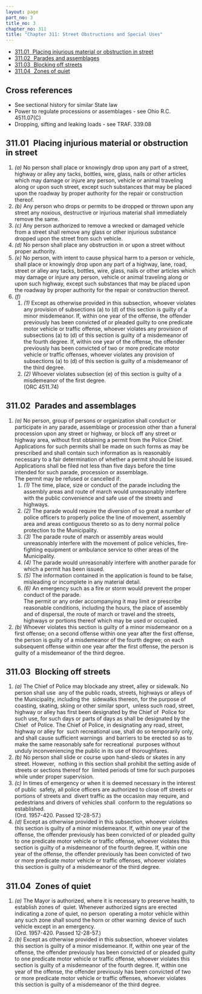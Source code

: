```yaml
---
layout: page
part_no: 3
title_no: 3
chapter_no: 311
title: "Chapter 311: Street Obstructions and Special Uses"
---
```


* [311.01   Placing injurious material or obstruction in street](#31101-placing-injurious-material-or-obstruction-in-street)
* [311.02   Parades and assemblages](#31102-parades-and-assemblages)
* [311.03   Blocking off streets](#31103-blocking-off-streets)
* [311.04   Zones of quiet](#31104-zones-of-quiet)

## Cross references

* See sectional history for similar State law
* Power to regulate processions or assemblages - see Ohio R.C. 4511.07(C)
* Dropping, sifting and leaking loads - see TRAF. 339.08

## 311.01   Placing injurious material or obstruction in street

1. _(a)_ No person shall place or knowingly drop upon any part of a street,
highway or alley any tacks, bottles, wire, glass, nails or other articles which
may damage or injure any person, vehicle or animal traveling along or upon such
street, except such substances that may be placed upon the roadway by proper
authority for the repair or construction thereof.
2. _(b)_ Any person who drops or permits to be dropped or thrown upon any
street any noxious, destructive or injurious material shall immediately remove
the same.
3. _(c)_ Any person authorized to remove a wrecked or damaged vehicle from a
street shall remove any glass or other injurious substance dropped upon the
street from such vehicle.
4. _(d)_ No person shall place any obstruction in or upon a street without
proper authority.
5. _(e)_ No person, with intent to cause physical harm to a person or vehicle,
shall place or knowingly drop upon any part of a highway, lane, road, street or
alley any tacks, bottles, wire, glass, nails or other articles which may damage
or injure any person, vehicle or animal traveling along or upon such highway,
except such substances that may be placed upon the roadway by proper authority
for the repair or construction thereof. 
6. _(f)_
    1. _(1)_ Except as otherwise provided in this subsection, whoever
violates any provision of subsections (a) to (d) of this section is guilty of a
minor misdemeanor. If, within one year of the offense, the offender previously
has been convicted of or pleaded guilty to one predicate motor vehicle or
traffic offense, whoever violates any provision of subsections (a) to (d) of
this section is guilty of a misdemeanor of the fourth degree. If, within one
year of the offense, the offender previously has been convicted of two or more
predicate motor vehicle or traffic offenses, whoever violates any provision of
subsections (a) to (d) of this section is guilty of a misdemeanor of the third
degree.
    2. _(2)_ Whoever violates subsection (e) of this section is guilty of a
misdemeanor of the first degree.  
(ORC 4511.74)

## 311.02   Parades and assemblages

1. _(a)_ No person, group of persons or organization shall conduct or
participate in any parade, assemblage or procession other than a funeral
procession upon any street or highway, or block off any street or highway area,
without first obtaining a permit from the Police Chief.  
Applications for such permits shall be made on such forms as may be
prescribed and shall contain such information as is reasonably necessary to a
fair determination of whether a permit should be issued. Applications shall be
filed not less than five days before the time intended for such parade,
procession or assemblage.  
The permit may be refused or cancelled if:
    1. _(1)_ The time, place, size or conduct of the parade including the
assembly areas and route of march would unreasonably interfere with the public
convenience and safe use of the streets and highways.
    2. _(2)_ The parade would require the diversion of so great a number of
police officers to properly police the line of movement, assembly area and
areas contiguous thereto so as to deny normal police protection to the
Municipality.
    3. _(3)_ The parade route of march or assembly areas would unreasonably
interfere with the movement of police vehicles, fire-fighting equipment or
ambulance service to other areas of the Municipality.
    4. _(4)_ The parade would unreasonably interfere with another parade for
which a permit has been issued.
    5. _(5)_ The information contained in the application is found to be false,
misleading or incomplete in any material detail.
    6. _(6)_ An emergency such as a fire or storm would prevent the proper
conduct of the parade.  
The permit or any order accompanying it may limit or prescribe reasonable
conditions, including the hours, the place of assembly and of dispersal, the
route of march or travel and the streets, highways or portions thereof which
may be used or occupied.
2. _(b)_ Whoever violates this section is guilty of a minor misdemeanor on a
first offense; on a second offense within one year after the first offense, the
person is guilty of a misdemeanor of the fourth degree; on each subsequent
offense within one year after the first offense, the person is guilty of a
misdemeanor of the third degree.

## 311.03   Blocking off streets

1. _(a)_ The Chief of Police may blockade any street, alley or sidewalk. No
person shall use  any of the public roads, streets, highways or alleys of the
Municipality, including the  sidewalks thereon, for the purpose of coasting,
skating, skiing or other similar sport,  unless such road, street, highway or
alley has first been designated by the Chief of  Police for such use, for such
days or parts of days as shall be designated by the Chief  of Police. The Chief
of Police, in designating any road, street, highway or alley for  such
recreational use, shall do so temporarily only, and shall cause sufficient
warnings  and barriers to be erected so as to make the same reasonably safe for
recreational  purposes without unduly inconveniencing the public in its use of
thoroughfares. 
2. _(b)_ No person shall slide or course upon hand-sleds or skates in any
street. However,  nothing in this section shall prohibit the setting aside of
streets or sections thereof for  limited periods of time for such purposes
while under proper supervision. 
3. _(c)_ In times of emergency or when it is deemed necessary in the interest
of public  safety, all police officers are authorized to close off streets or
portions of streets and  divert traffic as the occasion may require, and
pedestrians and drivers of vehicles shall  conform to the regulations so
established.  
(Ord. 1957-420. Passed 12-28-57.) 
4. _(d)_ Except as otherwise provided in this subsection, whoever violates this
section is guilty of a minor misdemeanor. If, within one year of the offense,
the offender previously has been convicted of or pleaded guilty to one
predicate motor vehicle or traffic offense, whoever violates this section is
guilty of a misdemeanor of the fourth degree. If, within one year of the
offense, the offender previously has been convicted of two or more predicate
motor vehicle or traffic offenses, whoever violates this section is guilty of a
misdemeanor of the third degree.

## 311.04   Zones of quiet

1. _(a)_ The Mayor is authorized, where it is necessary to preserve health, to
establish zones of  quiet. Whenever authorized signs are erected indicating a
zone of quiet, no person  operating a motor vehicle within any such zone shall
sound the horn or other warning  device of such vehicle except in an emergency.  
(Ord. 1957-420. Passed 12-28-57.)
2. _(b)_ Except as otherwise provided in this subsection, whoever violates this
section is guilty of a minor misdemeanor. If, within one year of the offense,
the offender previously has been convicted of or pleaded guilty to one
predicate motor vehicle or traffic offense, whoever violates this section is
guilty of a misdemeanor of the fourth degree. If, within one year of the
offense, the offender previously has been convicted of two or more predicate
motor vehicle or traffic offenses, whoever violates this section is guilty of a
misdemeanor of the third degree.
